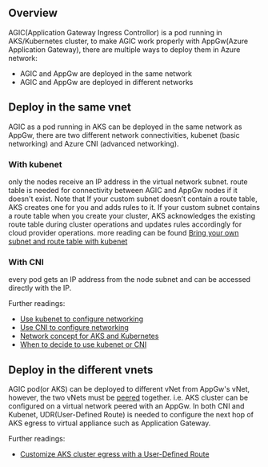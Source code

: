 ## Overview

AGIC(Application Gateway Ingress Controllor) is a pod running in AKS/Kubernetes cluster, to make AGIC work properly with AppGw(Azure Application Gateway), there are multiple ways to deploy them in Azure network:
  - AGIC and AppGw are deployed in the same network
  - AGIC and AppGw are deployed in different networks

## Deploy in the same vnet
AGIC as a pod running in AKS can be deployed in the same network as AppGw, there are two different network connectivities,  kubenet (basic networking) and Azure CNI (advanced networking).
### With kubenet
only the nodes receive an IP address in the virtual network subnet. route table is needed for connectivity between AGIC and AppGw nodes if it doesn't exist. 
Note that If your custom subnet doesn’t contain a route table, AKS creates one for you and adds rules to it. If your custom subnet contains a route table when you create your cluster, AKS acknowledges the existing route table during cluster operations and updates rules accordingly for cloud provider operations. more reading can be found [Bring your own subnet and route table with kubenet](https://docs.microsoft.com/en-us/azure/aks/configure-kubenet#bring-your-own-subnet-and-route-table-with-kubenet)

### With CNI
every pod gets an IP address from the node subnet and can be accessed directly with the IP.

Further readings:
  - [Use kubenet to configure networking](https://docs.microsoft.com/en-us/azure/aks/configure-kubenet)
  - [Use CNI to configure networking](https://docs.microsoft.com/en-us/azure/aks/configure-azure-cni)
  - [Network concept for AKS and Kubernetes](https://docs.microsoft.com/en-us/azure/aks/concepts-network)
  - [When to decide to use kubenet or CNI](https://docs.microsoft.com/en-us/azure/aks/configure-kubenet#choose-a-network-model-to-use)


## Deploy in the different vnets
AGIC pod(or AKS) can be deployed to different vNet from AppGw's vNet, however, the two vNets must be [peered](https://docs.microsoft.com/en-us/azure/virtual-network/virtual-network-peering-overview) together. i.e. AKS cluster can be configured on a virtual network peered with an AppGw.
In both CNI and Kubenet, UDR(User-Defined Route) is needed to configure the next hop of AKS egress to virtual appliance such as Application Gateway.

 Further readings:
  - [Customize AKS cluster egress with a User-Defined Route](https://docs.microsoft.com/en-us/azure/aks/egress-outboundtype)